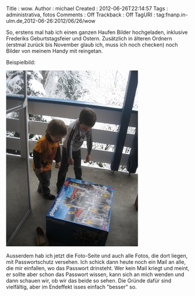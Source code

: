 Title     : wow.
Author    : michael
Created   : 2012-06-26T22:14:57
Tags      : administrativa, fotos
Comments  : Off
Trackback : Off
TagURI    : tag:fnanp.in-ulm.de,2012-06-26:2012/06/26/wow

So, erstens mal hab ich einen ganzen Haufen Bilder hochgeladen, inklusive
Frederiks Geburtstagsfeier und Ostern. Zusätzlich in älteren Ordnern (erstmal
zurück bis November glaub ich, muss ich noch checken) noch Bilder von meinem
Handy mit reingetan.

Beispielbild: 

[![Ostern](IMG_8238.jpg)](http://fnanp.in-ulm.de/frederik_und_moritz/photos/2012_01/index.html)

Ausserdem hab ich jetzt die Foto-Seite und auch alle Fotos, die dort liegen,
mit Passwortschutz versehen. Ich schick dann heute noch ein Mail an alle, die
mir einfallen, wo das Passwort drinsteht. Wer kein Mail kriegt und meint, er
sollte aber schon das Passwort wissen, kann sich an mich wenden und dann
schauen wir, ob wir das beide so sehen. Die Gründe dafür sind vielfältig, aber
im Endeffekt isses einfach "besser" so.


